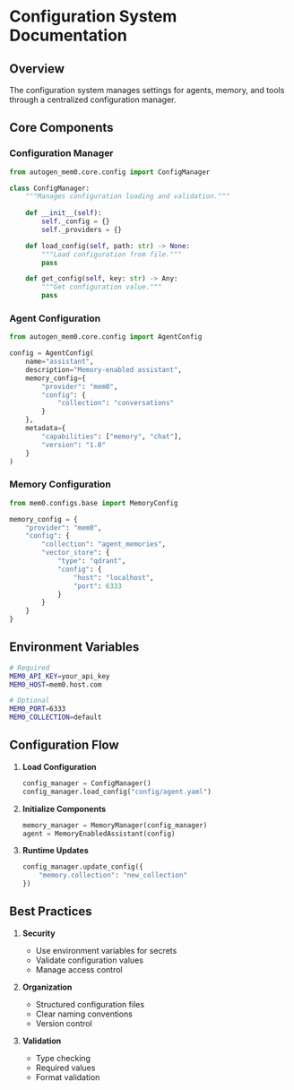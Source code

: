 # Configuration System Documentation

## Overview

The configuration system manages settings for agents, memory, and tools through a centralized configuration manager.

## Core Components

### Configuration Manager

```python
from autogen_mem0.core.config import ConfigManager

class ConfigManager:
    """Manages configuration loading and validation."""
    
    def __init__(self):
        self._config = {}
        self._providers = {}

    def load_config(self, path: str) -> None:
        """Load configuration from file."""
        pass

    def get_config(self, key: str) -> Any:
        """Get configuration value."""
        pass
```

### Agent Configuration

```python
from autogen_mem0.core.config import AgentConfig

config = AgentConfig(
    name="assistant",
    description="Memory-enabled assistant",
    memory_config={
        "provider": "mem0",
        "config": {
            "collection": "conversations"
        }
    },
    metadata={
        "capabilities": ["memory", "chat"],
        "version": "1.0"
    }
)
```

### Memory Configuration

```python
from mem0.configs.base import MemoryConfig

memory_config = {
    "provider": "mem0",
    "config": {
        "collection": "agent_memories",
        "vector_store": {
            "type": "qdrant",
            "config": {
                "host": "localhost",
                "port": 6333
            }
        }
    }
}
```

## Environment Variables

```bash
# Required
MEM0_API_KEY=your_api_key
MEM0_HOST=mem0.host.com

# Optional
MEM0_PORT=6333
MEM0_COLLECTION=default
```

## Configuration Flow

1. **Load Configuration**
   ```python
   config_manager = ConfigManager()
   config_manager.load_config("config/agent.yaml")
   ```

2. **Initialize Components**
   ```python
   memory_manager = MemoryManager(config_manager)
   agent = MemoryEnabledAssistant(config)
   ```

3. **Runtime Updates**
   ```python
   config_manager.update_config({
       "memory.collection": "new_collection"
   })
   ```

## Best Practices

1. **Security**
   - Use environment variables for secrets
   - Validate configuration values
   - Manage access control

2. **Organization**
   - Structured configuration files
   - Clear naming conventions
   - Version control

3. **Validation**
   - Type checking
   - Required values
   - Format validation